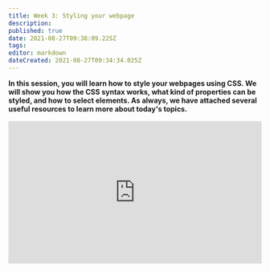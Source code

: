 ```yaml
---
title: Week 3: Styling your webpage
description: 
published: true
date: 2021-08-27T09:38:09.225Z
tags: 
editor: markdown
dateCreated: 2021-08-27T09:34:34.025Z
---
```


**In this session, you will learn how to style your webpages using CSS. We will show you how the CSS syntax works, what kind of properties can be styled, and how to select elements. As always, we have attached several useful resources to learn more about today's topics.**

<div style="position: relative;padding-bottom: 56.25%;height: 0;margin-top:16px;">
  <iframe src="https://pitch.com/embed/04fc30a7-f772-47ba-bcfb-8fcfbde2259d" allow="fullscreen" allowfullscreen="" width="100%" height="100%" style="border:0;position: absolute;top: 0;left: 0;"></iframe>
</div>